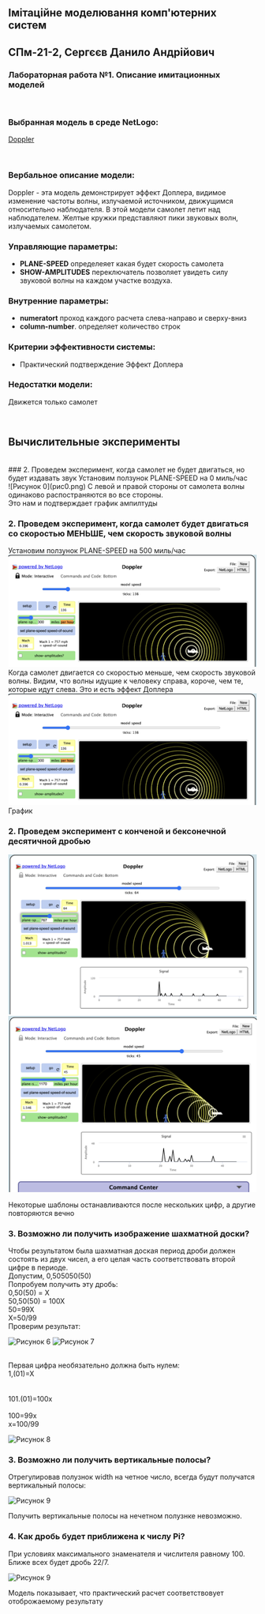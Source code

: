 ## Імітаційне моделювання комп'ютерних систем
## СПм-21-2, **Сергєєв Данило Андрійович**
### Лабораторная работа №**1**. Описание имитационных моделей

<br>

### Выбранная модель в среде NetLogo:
[Doppler](http://www.netlogoweb.org/launch#http://www.netlogoweb.org/assets/modelslib/Sample%20Models/Chemistry%20&%20Physics/Waves/Unverified/Doppler.nlogo)

<br>

### Вербальное описание модели:
Doppler - эта модель демонстрирует эффект Доплера, видимое изменение частоты волны, излучаемой источником, движущимся относительно наблюдателя.
В этой модели самолет летит над наблюдателем. Желтые кружки представляют пики звуковых волн, излучаемых самолетом.


### Управляющие параметры:
- **PLANE-SPEED** определеяет какая будет скорость самолета
- **SHOW-AMPLITUDES**  переключатель позволяет увидеть силу звуковой волны на каждом участке воздуха.

### Внутренние параметры:
- **numeratort** проход каждого расчета слева-направо и сверху-вниз
- **column-number**. определяет количество строк

### Критерии эффективности системы:
- Практический подтверждение Эффект Доплера 

### Недостатки модели:
Движется только самолет

<br>

## Вычислительные эксперименты
<br>
### 2. Проведем  эксперимент, когда самолет не будет двигаться, но будет издавать звук
Установим ползунок PLANE-SPEED на 0 миль/час
<br>
![Рисунок 0](рис0.png)
С левой и правой стороны от самолета волны одинаково распостраняются во все стороны.
<br> Это нам и подтверждает график  ампилтуды

### 2. Проведем  эксперимент, когда самолет будет двигаться со скоростью МЕНЬШЕ, чем скорость звуковой волны
Установим ползунок PLANE-SPEED на 500 миль/час
<br>
![Рисунок 1](рис1.png)
<br>
Когда самолет двигается со скоростью меньше, чем скорость звуковой волны. Видим, что волны идущие к человеку справа, короче, чем те, которые идут слева. Это и есть эффект Доплера
![Рисунок 1](рис1.png)
<br>
График

### 2. Проведем эксперимент с конченой и бексонечной десятичной дробью
![Рисунок 4](рис4.png)
![Рисунок 5](рис5.png)

Некоторые шаблоны останавливаются после нескольких цифр, а другие повторяются вечно

### 3. Возможно ли получить изображение шахматной доски?

Чтобы результатом была шахматная доская период дроби должен состоять из двух чисел, а его целая часть соответствовать второй цифре в периоде.
<br>Допустим, 0,505050(50)
<br>Попробуем получить эту дробь:
<br>0,50(50) = Х
<br>50,50(50) = 100Х
<br>50=99Х
<br>Х=50/99
<br>Проверим результат:

![Рисунок 6](рис6.png)
![Рисунок 7](рис7.png)

<br>Первая цифра необязательно должна быть нулем:
<br>1,(01)=Х
<br><br><br>101.(01)=100х
<br><br>100=99х
<br>х=100/99

![Рисунок 8](рис8.png)

### 3. Возможно ли получить вертикальные полосы?
Отрегулировав полузнок width на четное число, всегда будут получатся вертикальный полосы: 

![Рисунок 9](рис9.png)

Получить вертикальные полосы на нечетном полузнке невозможно.

### 4. Как дробь будет приближена к числу Pi?
При условиях максимального знаменателя и числителя равному 100. Ближе всех будет дробь 22/7.

![Рисунок 9](рис10.png)

Модель показывает, что практический расчет соответствовует отоброжаемому результату

